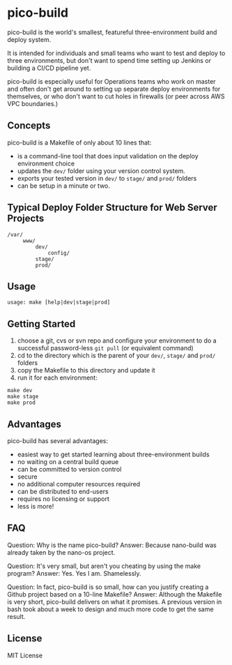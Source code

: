 # pico-build
pico-build is the world's smallest, featureful three-environment build and deploy system.

It is intended for individuals and small teams who want to test and deploy to three environments, but don't want to spend time setting up Jenkins or building a CI/CD pipeline yet.

pico-build is especially useful for Operations teams who work on master and often don't get around to setting up separate deploy environments for themselves, or who don't want to cut holes in firewalls (or peer across AWS VPC boundaries.)

## Concepts

pico-build is a Makefile of only about 10 lines that:

- is a command-line tool that does input validation on the deploy environment choice
- updates the `dev/` folder using your version control system.
- exports your tested version in `dev/` to `stage/` and `prod/` folders
- can be setup in a minute or two.

## Typical Deploy Folder Structure for Web Server Projects

```
/var/
     www/
         dev/
             config/
         stage/
         prod/
```

## Usage

```
usage: make [help|dev|stage|prod]
```

## Getting Started

1. choose a git, cvs or svn repo and configure your environment to do a successful password-less `git pull` (or equivalent command)
2. cd to the directory which is the parent of your `dev/`, `stage/` and `prod/` folders
3. copy the Makefile to this directory and update it
4. run it for each environment:
```
make dev
make stage
make prod
```

## Advantages

pico-build has several advantages:

- easiest way to get started learning about three-environment builds
- no waiting on a central build queue
- can be committed to version control
- secure
- no additional computer resources required
- can be distributed to end-users
- requires no licensing or support
- less is more!

## FAQ

Question: Why is the name pico-build?
Answer: Because nano-build was already taken by the nano-os project.

Question: It's very small, but aren't you cheating by using the make program?
Answer: Yes. Yes I am. Shamelessly.

Question: In fact, pico-build is so small, how can you justify creating a Github project based on a 10-line Makefile?
Answer: Although the Makefile is very short, pico-build delivers on what it promises. A previous version in bash took about a week to design and much more code to get the same result.

## License

MIT License
